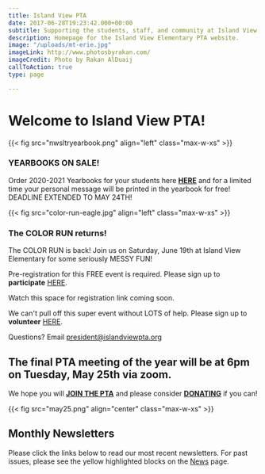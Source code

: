```yaml
---
title: Island View PTA
date: 2017-06-28T19:23:42.000+00:00
subtitle: Supporting the students, staff, and community at Island View Elementary.
description: Homepage for the Island View Elementary PTA website.
image: "/uploads/mt-erie.jpg"
imageLink: http://www.photosbyrakan.com/
imageCredit: Photo by Rakan AlDuaij
callToAction: true
type: page

---
```

# Welcome to Island View PTA!

{{< fig src="nwsltryearbook.png" align="left" class="max-w-xs" >}}

### YEARBOOKS ON SALE!

Order 2020-2021 Yearbooks for your students here [**HERE**](https://www.islandviewpta.org/yearbook) and for a limited time your personal message will be printed in the yearbook for free!  DEADLINE EXTENDED TO MAY 24TH!

{{< fig src="color-run-eagle.jpg" align="left" class="max-w-xs" >}}

### The COLOR RUN returns!

The COLOR RUN is back! Join us on Saturday, June 19th at Island View Elementary for some seriously MESSY FUN!

Pre-registration for this FREE event is required. Please sign up to **participate** [HERE](https://www.islandviewpta.org/colorrun "here").

Watch this space for registration link coming soon.

We can't pull off this super event without LOTS of help. Please sign up to **volunteer** [HERE](https://forms.gle/KLuzByabFTgcaVb66 "here").

Questions? Email president@islandviewpta.org

## The final PTA meeting of the year will be at 6pm on Tuesday, May 25th via zoom.

We hope you will [**JOIN THE PTA**](https://www.islandviewpta.org/membership) and please consider [**DONATING**](https://www.islandviewpta.org/donate) if you can!

{{< fig src="may25.png" align="center" class="max-w-xs" >}}

## Monthly Newsletters

Please click the links below to read our most recent newsletters. For past issues, please see the yellow highlighted blocks on the [News](/news) page.